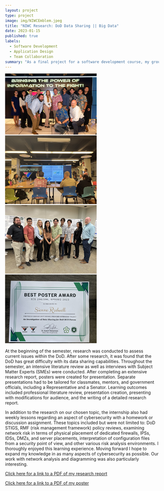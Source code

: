 ```yaml
---
layout: project
type: project
image: img/NIWCEmblem.jpeg
title: "NIWC Research: DoD Data Sharing || Big Data"
date: 2023-01-15
published: true
labels:
  - Software Development
  - Application Design
  - Team Collaboration
summary: "As a final project for a software development course, my group created a social media type application for sharing artwork"
---
```


<div class="text-center p-4">
  <img width="300px" src="../img/groupPicEdCase.jpeg" class="img-thumbnail" >
  <img width="300px" src="../img/mePresenting.jpeg" class="img-thumbnail" >
  <img width="300px" src="../img/groupPicProjectDay.jpeg" class="img-thumbnail" >
   <img width="300px" src="../img/bestPosterAward.jpeg" class="img-thumbnail" >
</div>

At the beginning of the semester, research was conducted to assess current issues within the DoD. After some research, it was found that the DoD has great difficulty with its data sharing capabilities. Throughout the semester, an intensive literature review as well as interviews with Subject Matter Experts (SMEs) were conducted. After completing an extensive research report, posters were created for presentation. Separate presentations had to be tailored for classmates, mentors, and government officials, including a Representative and a Senator. Learning outcomes included professional literature review, presentation creation, presenting with modifications for audience, and the writing of a detailed research report. 

In addition to the research on our chosen topic, the internship also had weekly lessons regarding an aspect of cybersecurity with a homework or discussion assignment. These topics included but were not limited to: DoD STIGS, RMF (risk management framework) policy reviews, examining network risk in terms of physical placement of dedicated firewalls, IPSs, IDSs, DMZs, and server placements, interpretation of configuration files from a security point of view, and other various risk analysis environments. I thoroughly enjoyed this learning experience. Moving forward I hope to expand my knowledge in as many aspects of cybersecurity as possible. Our work with network analysis and diagramming was also particularly interesting. 

[Click here for a link to a PDF of my research report](https://SienneR.github.io/projects/projectStuff/paperPDF.pdf)

[Click here for a link to a PDF of my poster](https://SienneR.github.io/projects/projectStuff/Poster.pdf)
